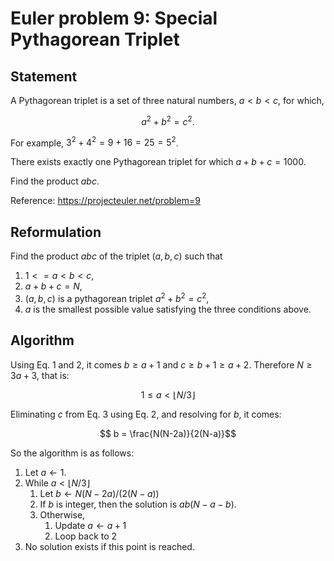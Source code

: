 # Euler problem 9: Special Pythagorean Triplet

## Statement

A Pythagorean triplet is a set of three natural numbers, $a \lt b \lt c$, for
which, 

$$a^2 + b^2 = c^2.$$

For example, $3^2 + 4^2 = 9 + 16 = 25 = 5^2$.

There exists exactly one Pythagorean triplet for which $a + b + c =
1000$.

Find the product $abc$.

Reference: https://projecteuler.net/problem=9

## Reformulation 

Find the product $abc$ of the triplet $(a, b, c)$ such that
1. $1 <= a < b < c$,
2. $a+b+c=N$,
3. $(a, b, c)$ is a pythagorean triplet $a^2+b^2=c^2$,
4. $a$ is the smallest possible value satisfying the three conditions above.

## Algorithm 

Using Eq. 1 and 2, it comes $b \ge a+1$ and $c \ge b+1 \ge a+2$. Therefore $N\ge
3a+3$, that is:

$$ 1 \le a < ⌊N/3⌋$$

Eliminating $c$ from Eq. 3 using Eq. 2, and resolving for $b$, it comes:

$$ b = \frac{N(N-2a)}{2(N-a)}$$
  
So the algorithm is as follows:
1. Let $a\leftarrow 1$.
2. While $a<⌊N/3⌋$
   1. Let $b\leftarrow N(N-2a)/(2(N-a))$
   2. If $b$ is integer, then the solution is $ab(N-a-b)$.
   3. Otherwise, 
      1. Update $a\leftarrow a+1$
      2. Loop back to 2
3. No solution exists if this point is reached.